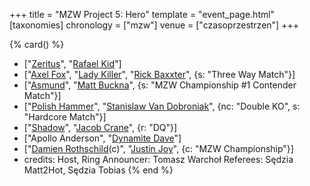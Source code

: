 +++
title = "MZW Project 5: Hero"
template = "event_page.html"
[taxonomies]
chronology = ["mzw"]
venue = ["czasoprzestrzen"]
+++

{% card() %}
- ["[Zeritus](@/w/zeritus.md)", "[Rafael Kid](@/w/rafael-kid.md)"]
- ["[Axel Fox](@/w/axel-fox.md)", "[Lady Killer](@/w/boro.md)", "[Rick Baxxter](@/w/rick-baxxter.md)",
  {s: "Three Way Match"}]
- ["[Asmund](@/w/asmund.md)", "[Matt Buckna](@/w/matt-buckna.md)", {s: "MZW Championship
      #1 Contender Match"}]
- ["[Polish Hammer](@/w/jedrus-bulecka.md)", "[Stanislaw Van Dobroniak](@/w/stanislaw-van-dobroniak.md)",
  {nc: "Double KO", s: "Hardcore Match"}]
- ["[Shadow](@/w/shadow.md)", "[Jacob Crane](@/w/jacob-crane.md)", {r: "DQ"}]
- ["Apollo Anderson", "[Dynamite Dave](@/w/dynamite-dave.md)"]
- ["[Damien Rothschild](@/w/damien-rothschild.md)(c)", "[Justin Joy](@/w/justin-joy.md)",
  {c: "MZW Championship"}]
- credits:
    Host, Ring Announcer: Tomasz Warchoł
    Referees: Sędzia Matt2Hot, Sędzia Tobias
{% end %}
